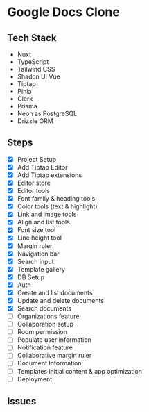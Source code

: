 # Google Docs Clone

## Tech Stack
- Nuxt
- TypeScript
- Tailwind CSS
- Shadcn UI Vue
- Tiptap
- Pinia
- Clerk
- Prisma
- Neon as PostgreSQL
- Drizzle ORM

## Steps
- [x] Project Setup
- [x] Add Tiptap Editor
- [x] Add Tiptap extensions
- [x] Editor store
- [x] Editor tools
- [x] Font family & heading tools
- [x] Color tools (text & highlight)
- [x] Link and image tools
- [x] Align and list tools
- [x] Font size tool
- [x] Line height tool
- [x] Margin ruler
- [x] Navigation bar
- [x] Search input
- [x] Template gallery
- [x] DB Setup
- [x] Auth
- [x] Create and list documents
- [x] Update and delete documents
- [x] Search documents
- [ ] Organizations feature
- [ ] Collaboration setup
- [ ] Room permission
- [ ] Populate user information
- [ ] Notification feature
- [ ] Collaborative margin ruler
- [ ] Document Information
- [ ] Templates initial content & app optimization
- [ ] Deployment

## Issues
